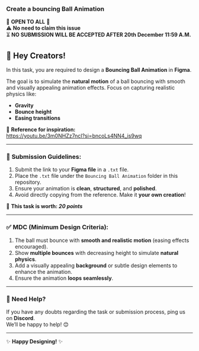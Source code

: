 ### Create a bouncing Ball Animation 
🌟 **OPEN TO ALL** 🌟  
 ⚠️ **No need to claim this issue**  
⏳ **NO SUBMISSION WILL BE ACCEPTED AFTER 20th December 11:59 A.M.**  

## 🎨 **Hey Creators!**  
In this task, you are required to design a **Bouncing Ball Animation** in **Figma**.  

The goal is to simulate the **natural motion** of a ball bouncing with smooth and visually appealing animation effects. Focus on capturing realistic physics like:  
- **Gravity**  
- **Bounce height**  
- **Easing transitions**  

🎥 **Reference for inspiration:**  
https://youtu.be/3m0NHZz7ncI?si=bncoLs4NN4_is9wq 

---

### 📌 **Submission Guidelines:**  
1. Submit the link to your **Figma file** in a `.txt` file.  
2. Place the `.txt` file under the `Bouncing Ball Animation` folder in this repository.  
3. Ensure your animation is **clean**, **structured**, and **polished**.  
4. Avoid directly copying from the reference. Make it **your own creation**!  

🔖 **This task is worth: _20 points_**  

---

### ✅ **MDC (Minimum Design Criteria):**  
1. The ball must bounce with **smooth and realistic motion** (easing effects encouraged).  
2. Show **multiple bounces** with decreasing height to simulate **natural physics**.  
3. Add a visually appealing **background** or subtle design elements to enhance the animation.  
4. Ensure the animation **loops seamlessly**.  

---

### 💬 **Need Help?**  
If you have any doubts regarding the task or submission process, ping us on **Discord**.  
We’ll be happy to help! 😊  

---

✨ **Happy Designing!** ✨  
